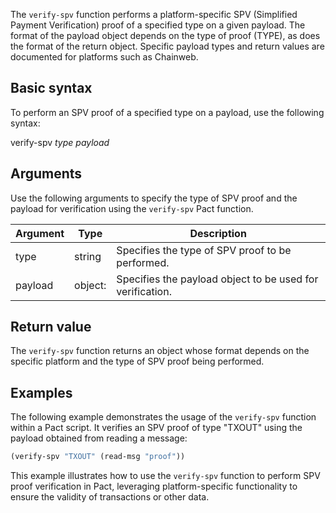 The `verify-spv` function performs a platform-specific SPV (Simplified Payment Verification) proof of a specified type on a given payload. The format of the payload object depends on the type of proof (TYPE), as does the format of the return object. Specific payload types and return values are documented for platforms such as Chainweb.

## Basic syntax

To perform an SPV proof of a specified type on a payload, use the following syntax:

verify-spv *type* *payload*

## Arguments

Use the following arguments to specify the type of SPV proof and the payload for verification using the `verify-spv` Pact function.

| Argument | Type | Description |
| --- | --- | --- |
| type | string | Specifies the type of SPV proof to be performed. |
| payload | object:<in> | Specifies the payload object to be used for verification. |

## Return value

The `verify-spv` function returns an object whose format depends on the specific platform and the type of SPV proof being performed.

## Examples

The following example demonstrates the usage of the `verify-spv` function within a Pact script. It verifies an SPV proof of type "TXOUT" using the payload obtained from reading a message:

```lisp
(verify-spv "TXOUT" (read-msg "proof"))
```

This example illustrates how to use the `verify-spv` function to perform SPV proof verification in Pact, leveraging platform-specific functionality to ensure the validity of transactions or other data.
